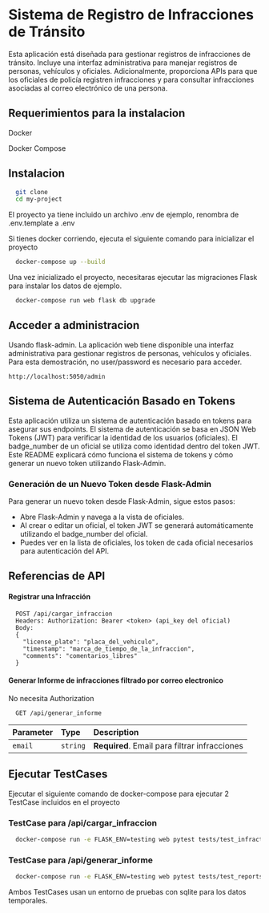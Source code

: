 
# Sistema de Registro de Infracciones de Tránsito

Esta aplicación está diseñada para gestionar registros de infracciones de tránsito. Incluye una interfaz administrativa para manejar registros de personas, vehículos y oficiales. Adicionalmente, proporciona APIs para que los oficiales de policía registren infracciones y para consultar infracciones asociadas al correo electrónico de una persona.




## Requerimientos para la instalacion

Docker

Docker Compose


## Instalacion

```bash
  git clone
  cd my-project
```
El proyecto ya tiene incluido un archivo .env de ejemplo, renombra de .env.template a .env

Si tienes docker corriendo, ejecuta el siguiente comando para inicializar el proyecto

```bash
  docker-compose up --build
```

Una vez inicializado el proyecto, necesitaras ejecutar las migraciones Flask para instalar los datos de ejemplo.

```bash
  docker-compose run web flask db upgrade
```

    
## Acceder a administracion

Usando flask-admin. La aplicación web tiene disponible una interfaz administrativa para gestionar registros de personas, vehículos y oficiales. Para esta demostración, no user/password es necesario para acceder.

```
http://localhost:5050/admin
```


## Sistema de Autenticación Basado en Tokens

Esta aplicación utiliza un sistema de autenticación basado en tokens para asegurar sus endpoints. El sistema de autenticación se basa en JSON Web Tokens (JWT) para verificar la identidad de los usuarios (oficiales). El badge_number de un oficial se utiliza como identidad dentro del token JWT. Este README explicará cómo funciona el sistema de tokens y cómo generar un nuevo token utilizando Flask-Admin.

### Generación de un Nuevo Token desde Flask-Admin

Para generar un nuevo token desde Flask-Admin, sigue estos pasos:

- Abre Flask-Admin y navega a la vista de oficiales.
- Al crear o editar un oficial, el token JWT se generará automáticamente utilizando el badge_number del oficial.
- Puedes ver en la lista de oficiales, los token de cada oficial necesarios para autenticación del API.


## Referencias de API

#### Registrar una Infracción

```http
  POST /api/cargar_infraccion
  Headers: Authorization: Bearer <token> (api_key del oficial)
  Body:
  {
    "license_plate": "placa_del_vehiculo",
    "timestamp": "marca_de_tiempo_de_la_infraccion",
    "comments": "comentarios_libres"
  }
```

#### Generar Informe de infracciones filtrado por correo electronico

No necesita Authorization

```http
  GET /api/generar_informe
```

| Parameter | Type     | Description                       |
| :-------- | :------- | :-------------------------------- |
| `email`   | `string` | **Required**. Email para filtrar infracciones |



## Ejecutar TestCases

Ejecutar el siguiente comando de docker-compose para ejecutar 2 TestCase incluidos en el proyecto

### TestCase para /api/cargar_infraccion

```bash
  docker-compose run -e FLASK_ENV=testing web pytest tests/test_infractions.py
```

### TestCase para /api/generar_informe

```bash
  docker-compose run -e FLASK_ENV=testing web pytest tests/test_reports.py
```

Ambos TestCases usan un entorno de pruebas con sqlite para los datos temporales.

